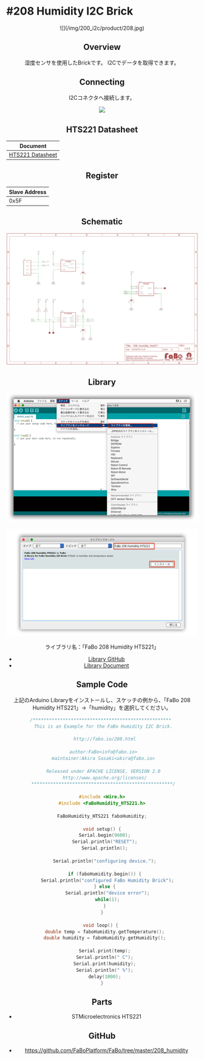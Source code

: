 # #208 Humidity I2C Brick

<center>![](/img/200_i2c/product/208.jpg)
<!--COLORME-->

## Overview
湿度センサを使用したBrickです。
I2Cでデータを取得できます。

## Connecting
I2Cコネクタへ接続します。

![](/img/200_i2c/connect208_new_with_arduino.jpg)


## HTS221 Datasheet
| Document |
| -- |
| [HTS221 Datasheet](http://www2.st.com/content/ccc/resource/technical/document/datasheet/4d/9a/9c/ad/25/07/42/34/DM00116291.pdf/files/DM00116291.pdf/jcr:content/translations/en.DM00116291.pdf) |

## Register
| Slave Address |
| -- |
| 0x5F |

## Schematic
![](/img/200_i2c/schematic/208_humidity_hts221.png)

## Library


![](/img/common/install_lib.png)

![](/img/200_i2c/docs/208_humidity_docs_001.png)

  ライブラリ名：「FaBo 208 Humidity HTS221」

- [Library GitHub](https://github.com/FaBoPlatform/FaBoHumidity-HTS221-Library)
- [Library Document](http://fabo.io/doxygen/FaBoHumidity-HTS221-Library/)

## Sample Code

上記のArduino Libraryをインストールし、スケッチの例から、「FaBo 208 Humidity HTS221」→「humidity」を選択してください。

```c
/*************************************************** 
 This is an Example for the FaBo Humidity I2C Brick.

  http://fabo.io/208.html

 author:FaBo<info@fabo.io>
 maintainer:Akira Sasaki<akira@fabo.io>

 Released under APACHE LICENSE, VERSION 2.0
  http://www.apache.org/licenses/
 ****************************************************/

#include <Wire.h>
#include <FaBoHumidity_HTS221.h>

FaBoHumidity_HTS221 faboHumidity;

void setup() {
  Serial.begin(9600);
  Serial.println("RESET");
  Serial.println();

  Serial.println("configuring device.");

  if (faboHumidity.begin()) {
    Serial.println("configured FaBo Humidity Brick");
  } else {
    Serial.println("device error");
    while(1);
  }
}

void loop() { 
  double temp = faboHumidity.getTemperature();
  double humidity = faboHumidity.getHumidity();

  Serial.print(temp);
  Serial.println(" C");
  Serial.print(humidity);
  Serial.println(" %");
  delay(1000);
}
```

## Parts
- STMicroelectronics HTS221

## GitHub
- https://github.com/FaBoPlatform/FaBo/tree/master/208_humidity
